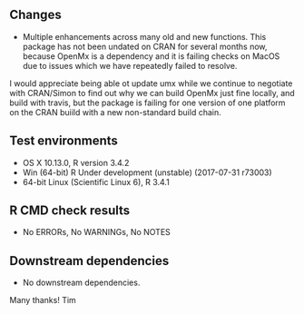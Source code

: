 ## Changes
* Multiple enhancements across many old and new functions.
This package has not been undated on CRAN for several months now, because OpenMx is a dependency
and it is failing checks on MacOS due to issues which we have repeatedly failed to resolve.

I would appreciate being able ot update umx while we continue to negotiate with CRAN/Simon to find out 
why we can build OpenMx just fine locally, and build with travis, but the package is failing for one version
of one platform on the CRAN buiild with a new non-standard build chain. 

## Test environments
* OS X 10.13.0, R version 3.4.2
* Win (64-bit) R Under development (unstable) (2017-07-31 r73003)
* 64-bit Linux (Scientific Linux 6), R 3.4.1

## R CMD check results
* No ERRORs, No WARNINGs, No NOTES

## Downstream dependencies
* No downstream dependencies.

Many thanks!
Tim